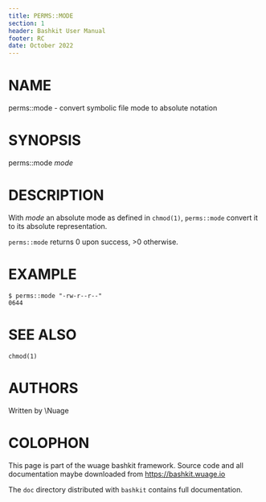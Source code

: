 ```yaml
---
title: PERMS::MODE
section: 1
header: Bashkit User Manual
footer: RC
date: October 2022
---
```



# NAME

perms::mode - convert symbolic file mode to absolute notation

# SYNOPSIS

perms::mode *mode*

# DESCRIPTION

With *mode* an absolute mode as defined in `chmod(1)`, `perms::mode`
convert it to its absolute representation.

`perms::mode` returns 0 upon success, >0 otherwise.

# EXAMPLE

    $ perms::mode "-rw-r--r--"
    0644

# SEE ALSO
`chmod(1)`

# AUTHORS
Written by \\Nuage

# COLOPHON
This page is part of the wuage bashkit framework. Source code and all
documentation maybe downloaded from <https://bashkit.wuage.io>

The `doc` directory distributed with `bashkit` contains full documentation.
